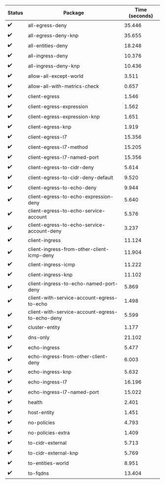 | Status | Package | Time (seconds) |
|--------|---------|----------------|
| :heavy_check_mark: | all-egress-deny | 35.446         |
| :heavy_check_mark: | all-egress-deny-knp | 35.655         |
| :heavy_check_mark: | all-entities-deny | 18.248         |
| :heavy_check_mark: | all-ingress-deny | 10.376         |
| :heavy_check_mark: | all-ingress-deny-knp | 10.436         |
| :heavy_check_mark: | allow-all-except-world | 3.511          |
| :heavy_check_mark: | allow-all-with-metrics-check | 0.657          |
| :heavy_check_mark: | client-egress | 1.546          |
| :heavy_check_mark: | client-egress-expression | 1.562          |
| :heavy_check_mark: | client-egress-expression-knp | 1.651          |
| :heavy_check_mark: | client-egress-knp | 1.919          |
| :heavy_check_mark: | client-egress-l7 | 15.356         |
| :heavy_check_mark: | client-egress-l7-method | 15.205         |
| :heavy_check_mark: | client-egress-l7-named-port | 15.356         |
| :heavy_check_mark: | client-egress-to-cidr-deny | 5.614          |
| :heavy_check_mark: | client-egress-to-cidr-deny-default | 9.520          |
| :heavy_check_mark: | client-egress-to-echo-deny | 9.944          |
| :heavy_check_mark: | client-egress-to-echo-expression-deny | 5.640          |
| :heavy_check_mark: | client-egress-to-echo-service-account | 5.576          |
| :heavy_check_mark: | client-egress-to-echo-service-account-deny | 3.237          |
| :heavy_check_mark: | client-ingress | 11.124         |
| :heavy_check_mark: | client-ingress-from-other-client-icmp-deny | 11.904         |
| :heavy_check_mark: | client-ingress-icmp | 11.222         |
| :heavy_check_mark: | client-ingress-knp | 11.102         |
| :heavy_check_mark: | client-ingress-to-echo-named-port-deny | 5.869          |
| :heavy_check_mark: | client-with-service-account-egress-to-echo | 1.498          |
| :heavy_check_mark: | client-with-service-account-egress-to-echo-deny | 5.599          |
| :heavy_check_mark: | cluster-entity | 1.177          |
| :heavy_check_mark: | dns-only   | 21.102         |
| :heavy_check_mark: | echo-ingress | 5.477          |
| :heavy_check_mark: | echo-ingress-from-other-client-deny | 6.003          |
| :heavy_check_mark: | echo-ingress-knp | 5.632          |
| :heavy_check_mark: | echo-ingress-l7 | 16.196         |
| :heavy_check_mark: | echo-ingress-l7-named-port | 15.022         |
| :heavy_check_mark: | health     | 2.401          |
| :heavy_check_mark: | host-entity | 1.451          |
| :heavy_check_mark: | no-policies | 4.793          |
| :heavy_check_mark: | no-policies-extra | 1.409          |
| :heavy_check_mark: | to-cidr-external | 5.713          |
| :heavy_check_mark: | to-cidr-external-knp | 5.769          |
| :heavy_check_mark: | to-entities-world | 8.951          |
| :heavy_check_mark: | to-fqdns   | 13.404         |
